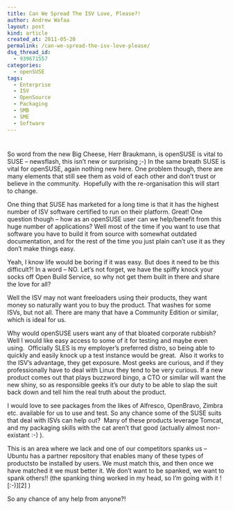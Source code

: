 ```yaml
---
title: Can We Spread The ISV Love, Please?!
author: Andrew Wafaa
layout: post
kind: article
created_at: 2011-05-20
permalink: /can-we-spread-the-isv-love-please/
dsq_thread_id:
  - 939671557
categories:
  - openSUSE
tags:
  - Enterprise
  - ISV
  - OpenSource
  - Packaging
  - SMB
  - SME
  - Software
---
```

# 

So word from the new Big Cheese, Herr Braukmann, is openSUSE is vital to SUSE – newsflash, this isn’t new or surprising ;-) In the same breath SUSE is vital for openSUSE, again nothing new here. One problem though, there are many elements that still see them as void of each other and don’t trust or believe in the community.  Hopefully with the re-organisation this will start to change.

One thing that SUSE has marketed for a long time is that it has the highest number of ISV software certified to run on their platform. Great! One question though – how as an openSUSE user can we help/benefit from this huge number of applications? Well most of the time if you want to use that software you have to build it from source with somewhat outdated documentation, and for the rest of the time you just plain can’t use it as they don’t make things easy.

Yeah, I know life would be boring if it was easy. But does it need to be this difficult?! In a word – NO. Let’s not forget, we have the spiffy knock your socks off Open Build Service, so why not get them built in there and share the love for all?

Well the ISV may not want freeloaders using their products, they want money so naturally want you to buy the product. That washes for some ISVs, but not all. There are many that have a Community Edition or similar, which is ideal for us.

Why would openSUSE users want any of that bloated corporate rubbish? Well I would like easy access to some of it for testing and maybe even using.  Officially SLES is my employer’s preferred distro, so being able to quickly and easily knock up a test instance would be great.  Also it works to the ISV’s advantage, they get exposure. Most geeks are curious, and if they professionally have to deal with Linux they tend to be very curious. If a new product comes out that plays buzzword bingo, a CTO or similar will want the new shiny, so as responsible geeks it’s our duty to be able to slap the suit back down and tell him the real truth about the product.

I would love to see packages from the likes of Alfresco, OpenBravo, Zimbra etc. available for us to use and test. So any chance some of the SUSE suits that deal with ISVs can help out?  Many of these products leverage Tomcat, and my packaging skills with the cat aren’t that good (actually almost non-existant :-) ).

This is an area where we lack and one of our competitors spanks us – Ubuntu has a partner repository that enables many of these types of productsto be installed by users. We must match this, and then once we have matched it we must better it. We don’t want to be spanked, we want to spank others!! (the spanking thing worked in my head, so I’m going with it ![:-)][2] )

So any chance of any help from anyone?!
